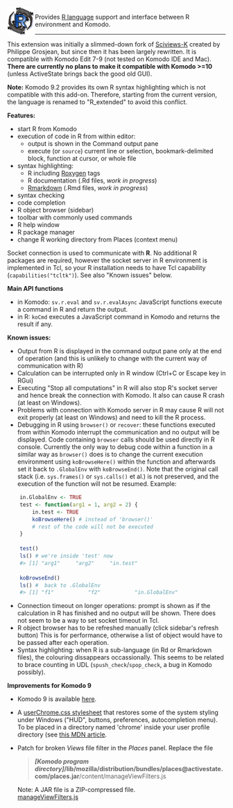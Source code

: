 
<img align="left" src="img/logo1.png" alt="KomodoR logo" style="float: left" />

Provides [R language](https://www.r-project.org/) support and interface between 
R environment and Komodo. 

***

This extension was initially a slimmed-down fork of
[Sciviews-K](http://komodoide.com/packages/addons/sciviews-r/) created by 
Philippe Grosjean, but since then it has been largely rewritten. 
It is compatible with Komodo Edit 7-9 (not tested on Komodo IDE and Mac).
__There are currently no plans to make it compatible with Komodo >=10__ (unless 
ActiveState brings back the good old GUI).

**Note:** Komodo 9.2 provides its own R syntax highlighting which is not compatible 
with this add-on. Therefore, starting from the current version, the language is 
renamed to "R_extended" to avoid this conflict.


**Features:**

* start R from Komodo
* execution of code in R from within editor:
  + output is shown in the Command output pane  
  + execute (or `source`) current line or selection, bookmark-delimited 
   block, function at cursor, or whole file 
* syntax highlighting:
  + R including [Roxygen](http://roxygen.org/) tags
  + R documentation (.Rd files, *work in progress*)
  + [Rmarkdown](https://cran.r-project.org/package=rmarkdown) 
    (.Rmd files, *work in progress*)
* syntax checking
* code completion
* R object browser (sidebar)
* toolbar with commonly used commands
* R help window
* R package manager
* change R working directory from Places (context menu)

Socket connection is used to communicate with **R**. No additional R 
packages are required, however the socket server in R environment is implemented
in Tcl, so your R installation needs to have Tcl capability 
(`capabilities("tcltk")`). See also "Known issues" below.


**Main API functions**

*  in Komodo: `sv.r.eval` and `sv.r.evalAsync` JavaScript functions execute a 
   command in R and return the output.
*  in R: `koCmd` executes a JavaScript command in Komodo and returns the result 
   if any.


**Known issues:**

* Output from R is displayed in the command output pane only at the end of 
  operation (and this is unlikely to change with the current way of 
  communication with R)
* Calculation can be interrupted only in R window (Ctrl+C or Escape key in RGui)
* Executing "Stop all computations" in R will also stop R's socket server and hence
  break the connection with Komodo. It also can cause R crash (at least on Windows).
* Problems with connection with Komodo server in R may cause R will not exit 
  properly (at least on Windows) and need to kill the R process.
* Debugging in R using `browser()` or `recover`: these functions executed
  from within Komodo interrupt the communication and no output will be 
  displayed. Code containing `browser` calls should be used directly 
  in R console. Currently the only way to debug code within a function in a 
  similar way as `browser()` does is to change the current execution environment
  using `koBrowseHere()` within the function and afterwards set it back 
  to `.GlobalEnv` with `koBrowseEnd()`. Note that the original call stack (i.e. 
  `sys.frames()` or `sys.calls()` et al.) is not preserved, and the execution
  of the function will not be resumed.
  Example:

```r
    in.GlobalEnv <- TRUE
    test <- function(arg1 = 1, arg2 = 2) {
        in.test <- TRUE
        koBrowseHere() # instead of 'browser()'
		# rest of the code will not be executed
    }

    test()
    ls() # we're inside 'test' now
    #> [1] "arg1"     "arg2"     "in.test"
    
    koBrowseEnd()
    ls() #  back to .GlobalEnv
    #> [1] "f1"           "f2"           "in.GlobalEnv"
```
* Connection timeout on longer operations: prompt is shown as if the calculation in R 
  has finished and no output will be shown. There does not seem to be a way to set 
  socket timeout in Tcl.
* R object browser has to be refreshed manually (click sidebar's refresh button)
  This is for performance, otherwise a list of object would have to be passed 
  after each operation.
* Syntax highlighting: when R is a sub-language (in Rd or Rmarkdown files), the 
  colouring dissappears occassionally. This seems to be related to brace 
  counting in UDL (`spush_check`/`spop_check`, a bug in Komodo possibly).


**Improvements for Komodo 9**

* Komodo 9 is available [here](http://downloads.activestate.com/Komodo/releases/9.3.2/).

* A [userChrome.css stylesheet](userChrome.css) that restores some of the system 
  styling under Windows ("HUD", buttons, preferences, autocompletion menu). To be
  placed in a directory named 'chrome' inside your user profile directory
  (see [this MDN article](https://developer.mozilla.org/en-US/docs/Mozilla/Tech/XUL/Tutorial/Modifying_the_Default_Skin).

* Patch for broken *Views* file filter in the *Places* panel. Replace the file  
  > **_\[Komodo program directory\]_/lib/mozilla/distribution/bundles/places\@activestate\.com/places\.jar**/content/manageViewFilters.js
  
  Note: A JAR file is a ZIP-compressed file.  
  [manageViewFilters.js](manageViewFilters.js)

